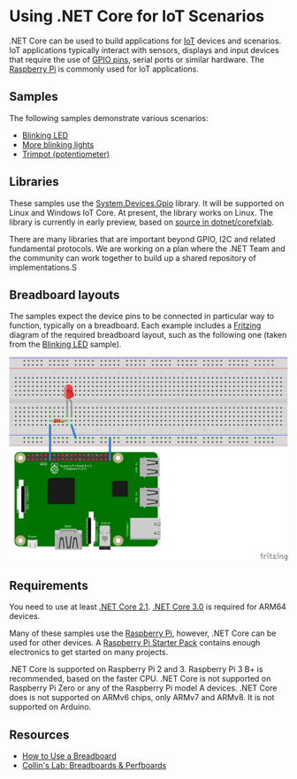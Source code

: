 # Using .NET Core for IoT Scenarios

.NET Core can be used to build applications for [IoT](https://en.wikipedia.org/wiki/Internet_of_things) devices and scenarios. IoT applications typically interact with sensors, displays and input devices that require the use of [GPIO pins](https://en.wikipedia.org/wiki/General-purpose_input/output), serial ports or similar hardware. The [Raspberry Pi](https://www.raspberrypi.org/) is commonly used for IoT applications.

## Samples

The following samples demonstrate various scenarios: 

* [Blinking LED](led-blink/README.md)
* [More blinking lights](led-more-blinking-lights/README.md)
* [Trimpot (potentiometer)](trimpot/README.md)

## Libraries

These samples use the [System.Devices.Gpio](https://dotnet.myget.org/feed/dotnet-corefxlab/package/nuget/System.Devices.Gpio) library. It will be supported on Linux and Windows IoT Core. At present, the library works on Linux. The library is currently in early preview, based on [source in dotnet/corefxlab](https://github.com/dotnet/corefxlab/tree/master/src/System.Devices.Gpio). 

There are many libraries that are important beyond GPIO, I2C and related fundamental protocols. We are working on a plan where the .NET Team and the community can work together to build up a shared repository of implementations.S 

## Breadboard layouts

The samples expect the device pins to be connected in particular way to function, typically on a breadboard. Each example includes a [Fritzing](http://fritzing.org/home/) diagram of the required breadboard layout, such as the following one (taken from the [Blinking LED](led-blink/README.md) sample). 

![Rasperry Pi Breadboard diagram](led-blink/rpi-led_bb.png)

## Requirements

You need to use at least [.NET Core 2.1](https://www.microsoft.com/net/download/archives). [.NET Core 3.0](https://github.com/dotnet/announcements/issues/82) is required for ARM64 devices.

Many of these samples use the [Raspberry Pi](https://www.raspberrypi.org/), however, .NET Core can be used for other devices. A [Raspberry Pi Starter Pack](https://www.adafruit.com/product/3058) contains enough electronics to get started on many projects.

.NET Core is supported on Raspberry Pi 2 and 3. Raspberry Pi 3 B+ is recommended, based on the faster CPU. .NET Core is not supported on Raspberry Pi Zero or any of the Raspberry Pi model A devices. .NET Core does is not supported on ARMv6 chips, only ARMv7 and ARMv8. It is not supported on Arduino.

## Resources

* [How to Use a Breadboard](https://www.youtube.com/watch?v=6WReFkfrUIk)
* [Collin's Lab: Breadboards & Perfboards](https://www.youtube.com/watch?v=w0c3t0fJhXU)
